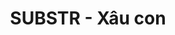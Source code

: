 ---
layout: post
title:  "SUBSTR - Xâu con"
categories: [kmp, string]
code: SUBSTR
src: SUBSTR.cpp
---